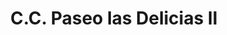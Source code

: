 ---
title: "C.C. Paseo las Delicias II"
url: /maracay/c-c-paseo-las-delicias-ii/
shop: centro comercial
---